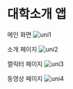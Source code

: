 # 대학소개 앱

메인 화면
![uni1](https://user-images.githubusercontent.com/90558511/204464511-3ab8b893-5d1c-4224-a3d3-fe0465273782.png)

소개 페이지
![uni2](https://user-images.githubusercontent.com/90558511/204464623-fab3ba32-a1c9-4e39-9ca9-5527cb2c255d.png)

캘릭터 페이지
![uni3](https://user-images.githubusercontent.com/90558511/204464672-fa4bc84d-7579-4365-bc98-d1a87d61182d.png)

동영상 페이지
![uni4](https://user-images.githubusercontent.com/90558511/204464896-195ee575-7c4c-42b5-ae02-5953894f709e.png)
